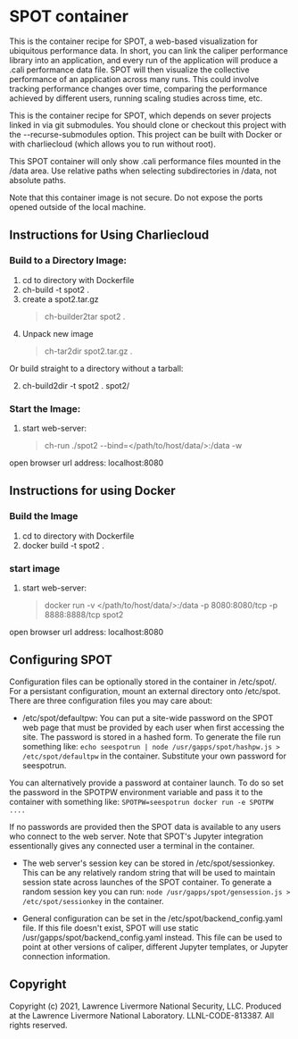 # SPOT container

This is the container recipe for SPOT, a web-based visualization for ubiquitous performance data.  In short,
you can link the caliper performance library into an application, and every run of the application will
produce a .cali performance data file.  SPOT will then visualize the collective performance of an application
across many runs.  This could involve tracking performance changes over time, comparing the performance
achieved by different users, running scaling studies across time, etc.

This is the container recipe for SPOT, which depends on sever projects linked in via git submodules.
You should clone or checkout this project with the --recurse-submodules option.  This project can be built
with Docker or with charliecloud (which allows you to run without root).  

This SPOT container will only show .cali performance files mounted in the /data area.  Use relative
paths when selecting subdirectories in /data, not absolute paths.

Note that this container image is not secure.  Do not expose the ports opened outside of the local machine.

## Instructions for Using Charliecloud

### Build to a Directory Image:

1. cd to directory with Dockerfile
2. ch-build -t spot2 .
3. create a spot2.tar.gz 
   >ch-builder2tar spot2 .
4. Unpack new image
   >ch-tar2dir spot2.tar.gz .

Or build straight to a directory without a tarball:

2. ch-build2dir -t spot2 . spot2/

### Start the Image: 

1. start web-server: 
   >ch-run ./spot2 --bind=</path/to/host/data/>:/data -w

open browser url address:
    localhost:8080

## Instructions for using Docker

### Build the Image

1. cd to directory with Dockerfile
2. docker build -t spot2 .

### start image

1. start web-server: 
   >docker run -v </path/to/host/data/>:/data -p 8080:8080/tcp -p 8888:8888/tcp spot2

open browser url address:
    localhost:8080

## Configuring SPOT ##

Configuration files can be optionally stored in the container in /etc/spot/.  For a persistant configuration,
mount an external directory onto /etc/spot.  There are three configuration files you may care about:

- /etc/spot/defaultpw: You can put a site-wide password on the SPOT web page that must be provided
by each user when first accessing the site.  The password is stored in a hashed form.  To generate the
file run something like:
  ``echo seespotrun | node /usr/gapps/spot/hashpw.js > /etc/spot/defaultpw``
in the container.  Substitute your own password for seespotrun.

You can alternatively provide a password at container launch.  To do so set the password in the SPOTPW
environment variable and pass it to the container with something like:
  ``SPOTPW=seespotrun docker run -e SPOTPW ....``

If no passwords are provided then the SPOT data is available to any users who connect to the web server.
Note that SPOT's Jupyter integration essentionally gives any connected user a terminal in the container.

- The web server's session key can be stored in /etc/spot/sessionkey.  This can be any relatively random
string that will be used to maintain session state across launches of the SPOT container.  To generate
a random session key you can run:
  ``node /usr/gapps/spot/gensession.js > /etc/spot/sessionkey``
in the container.

- General configuration can be set in the /etc/spot/backend_config.yaml file.  If this file doesn't exist,
SPOT will use static /usr/gapps/spot/backend_config.yaml instead.  This file can be used to point at
other versions of caliper, different Jupyter templates, or Jupyter connection information.

## Copyright

Copyright (c) 2021, Lawrence Livermore National Security, LLC. Produced at
the Lawrence Livermore National Laboratory. LLNL-CODE-813387. All rights reserved.
